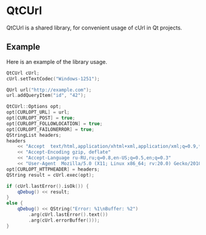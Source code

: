 QtCUrl
======

QtCUrl is a shared library, for convenient usage of cUrl in Qt projects.


Example
-------
Here is an example of the library usage.

```c++
QtCUrl cUrl;
cUrl.setTextCodec("Windows-1251");

QUrl url("http://example.com");
url.addQueryItem("id", "42");

QtCUrl::Options opt;
opt[CURLOPT_URL] = url;
opt[CURLOPT_POST] = true;
opt[CURLOPT_FOLLOWLOCATION] = true;
opt[CURLOPT_FAILONERROR] = true;
QStringList headers;
headers
	<< "Accept  text/html,application/xhtml+xml,application/xml;q=0.9,*/*;q=0.8"
	<< "Accept-Encoding	gzip, deflate"
	<< "Accept-Language	ru-RU,ru;q=0.8,en-US;q=0.5,en;q=0.3"
	<< "User-Agent	Mozilla/5.0 (X11; Linux x86_64; rv:20.0) Gecko/20100101 Firefox/20.0"
opt[CURLOPT_HTTPHEADER] = headers;
QString result = cUrl.exec(opt);

if (cUrl.lastError().isOk()) {
	qDebug() << result;
}
else {
	qDebug() << QString("Error: %1\nBuffer: %2")
		.arg(cUrl.lastError().text())
		.arg(cUrl.errorBuffer()));
}
```
